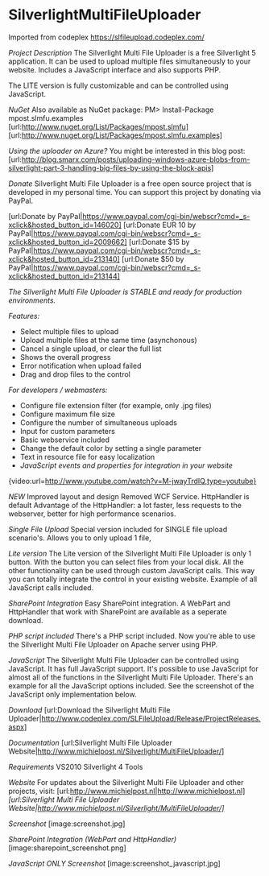 # SilverlightMultiFileUploader

Imported from codeplex https://slfileupload.codeplex.com/

*Project Description*
The Silverlight Multi File Uploader is a free Silverlight 5 application. It can be used to upload multiple files simultaneously to your website. Includes a JavaScript interface and also supports PHP.

The LITE version is fully customizable and can be controlled using JavaScript.


*NuGet*
Also available as NuGet package:
PM> Install-Package mpost.slmfu.examples
[url:http://www.nuget.org/List/Packages/mpost.slmfu]
[url:http://www.nuget.org/List/Packages/mpost.slmfu.examples]

*Using the uploader on Azure?*
You might be interested in this blog post:
[url:http://blog.smarx.com/posts/uploading-windows-azure-blobs-from-silverlight-part-3-handling-big-files-by-using-the-block-apis]

*Donate*
Silverlight Multi File Uploader is a free open source project that is developed in my personal time. 
You can support this project by donating via PayPal.

[url:Donate by PayPal|https://www.paypal.com/cgi-bin/webscr?cmd=_s-xclick&hosted_button_id=146020]
[url:Donate EUR 10 by PayPal|https://www.paypal.com/cgi-bin/webscr?cmd=_s-xclick&hosted_button_id=2009662]
[url:Donate $15 by PayPal|https://www.paypal.com/cgi-bin/webscr?cmd=_s-xclick&hosted_button_id=213140]
[url:Donate $50 by PayPal|https://www.paypal.com/cgi-bin/webscr?cmd=_s-xclick&hosted_button_id=213144]

*The Silverlight Multi File Uploader is STABLE and ready for production environments.*

*Features:*
- Select multiple files to upload 
- Upload multiple files at the same time (asynchonous)
- Cancel a single upload, or clear the full list
- Shows the overall progress
- Error notification when upload failed
- Drag and drop files to the control

*For developers / webmasters:*
- Configure file extension filter (for example, only .jpg files) 
- Configure maximum file size 
- Configure the number of simultaneous uploads 
- Input for custom parameters 
- Basic webservice included 
- Change the default color by setting a single parameter
- Text in resource file for easy localization
- *JavaScript events and properties for integration in your website*

{video:url=http://www.youtube.com/watch?v=M-jwayTrdIQ,type=youtube}

*NEW*
Improved layout and design
Removed WCF Service. HttpHandler is default
Advantage of the HttpHandler: a lot faster, less requests to the webserver, better for high performance scenarios.

*Single File Upload*
Special version included for SINGLE file upload scenario's. Allows you to only upload 1 file,

*Lite version*
The Lite version of the Silverlight Multi File Uploader is only 1 button. With the button you can select files from your local disk.
All the other functionality can be used through custom JavaScript calls. This way you can totally integrate the control in your existing website.
Example of all JavaScript calls included.

*SharePoint Integration*
Easy SharePoint integration. A WebPart and HttpHandler that work with SharePoint are available as a seperate download.

*PHP script included*
There's a PHP script included. Now you're able to use the Silverlight Multi File Uploader on Apache server using PHP.

*JavaScript*
The Silverlight Multi File Uploader can be controlled using JavaScript. It has full JavaScript support. It's possible to use JavaScript for almost all of the functions in the Silverlight Multi File Uploader. There's an example for all the JavaScript options included. See the screenshot of the JavaScript only implementation below.

*Download*
[url:Download the Silverlight Multi File Uploader|http://www.codeplex.com/SLFileUpload/Release/ProjectReleases.aspx]

*Documentation*
[url:Silverlight Multi File Uploader Website|http://www.michielpost.nl/Silverlight/MultiFileUploader/]

*Requirements*
VS2010
Silverlight 4 Tools

*Website*
For updates about the Silverlight Multi File Uploader and other projects, visit: [url:http://www.michielpost.nl|http://www.michielpost.nl]
*[url:Silverlight Multi File Uploader Website|http://www.michielpost.nl/Silverlight/MultiFileUploader/]*

*Screenshot*
[image:screenshot.jpg]

*SharePoint Integration (WebPart and HttpHandler)*
[image:sharepoint_screenshot.png]

*JavaScript ONLY Screenshot*
[image:screenshot_javascript.jpg]
